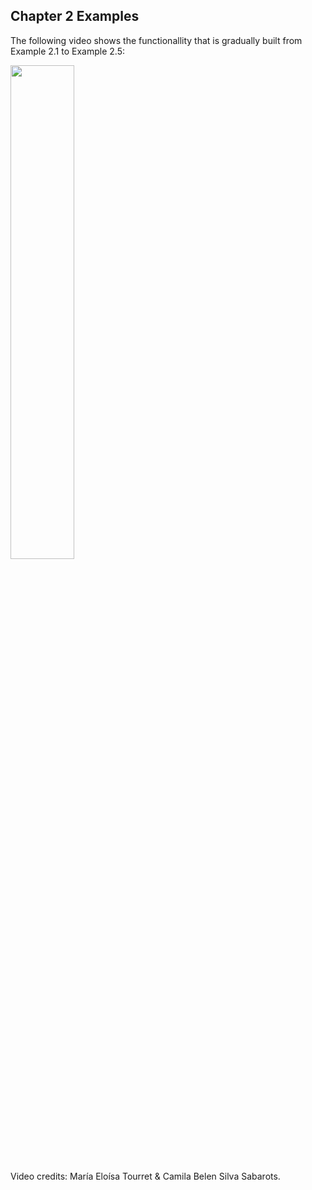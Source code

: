 ## Chapter 2 Examples

The following video shows the functionallity that is gradually built from Example 2.1 to Example 2.5:

<div align="left">
      <a href="https://www.youtube.com/watch?v=nnXCHKm1Pf0">
         <img src="https://img.youtube.com/vi/nnXCHKm1Pf0/0.jpg" style="width:45%;">
      </a>
</div>

Video credits: María Eloísa Tourret & Camila Belen Silva Sabarots.


